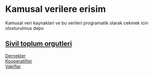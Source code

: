 # Kamusal verilere erisim

Kamusal veri kaynaklari ve bu verileri programatik olarak cekmek icin olusturulmus depo

## [Sivil toplum orgutleri](./sto)
[Dernekler](./sto/dernekler.ipynb)  
[Kooperatifler](./sto/kooperatifler.ipynb)  
[Vakiflar](./sto/vakiflar.ipynb)  
